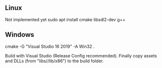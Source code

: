 ## Linux
Not implemented yet
sudo apt install cmake libsdl2-dev g++

## Windows

cmake -G "Visual Studio 16 2019" -A Win32 .

Build with Visual Studio (Release Config recommended).
Finally copy assets and DLLs (from "libs/<lib>/lib/x86") to the build folder.